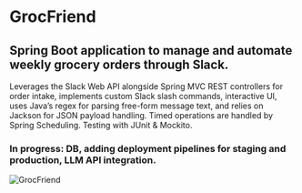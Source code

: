 # GrocFriend
## Spring Boot application to manage and automate weekly grocery orders through Slack.
Leverages the Slack Web API alongside Spring MVC
REST controllers for order intake, implements custom Slack slash commands,
interactive UI, uses Java’s regex for
parsing free-form message text, and relies on Jackson
for JSON payload handling. Timed operations are
handled by Spring Scheduling. Testing with JUnit & Mockito.
### In progress: DB, adding deployment pipelines for staging and production, LLM API integration.
![GrocFriend](https://github.com/user-attachments/assets/940dce17-7b59-4ded-b9af-60a8b8661b5f)
